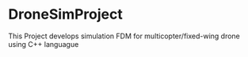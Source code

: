 # DroneSimProject
This Project develops simulation FDM for multicopter/fixed-wing drone using C++ languague
